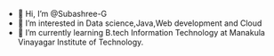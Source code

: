 - 👋 Hi, I’m @Subashree-G
- 👀 I’m interested in Data science,Java,Web development and Cloud
- 🌱 I’m currently learning B.tech Information Technology at Manakula Vinayagar Institute of Technology.
  

<!---
Subashree-G/Subashree-G is a ✨ special ✨ repository because its `README.md` (this file) appears on your GitHub profile.
You can click the Preview link to take a look at your changes.
--->
